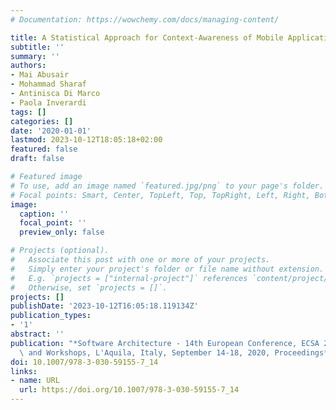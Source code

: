 ```yaml
---
# Documentation: https://wowchemy.com/docs/managing-content/

title: A Statistical Approach for Context-Awareness of Mobile Applications
subtitle: ''
summary: ''
authors:
- Mai Abusair
- Mohammad Sharaf
- Antinisca Di Marco
- Paola Inverardi
tags: []
categories: []
date: '2020-01-01'
lastmod: 2023-10-12T18:05:18+02:00
featured: false
draft: false

# Featured image
# To use, add an image named `featured.jpg/png` to your page's folder.
# Focal points: Smart, Center, TopLeft, Top, TopRight, Left, Right, BottomLeft, Bottom, BottomRight.
image:
  caption: ''
  focal_point: ''
  preview_only: false

# Projects (optional).
#   Associate this post with one or more of your projects.
#   Simply enter your project's folder or file name without extension.
#   E.g. `projects = ["internal-project"]` references `content/project/deep-learning/index.md`.
#   Otherwise, set `projects = []`.
projects: []
publishDate: '2023-10-12T16:05:18.119134Z'
publication_types:
- '1'
abstract: ''
publication: "*Software Architecture - 14th European Conference, ECSA 2020 Tracks\
  \ and Workshops, L'Aquila, Italy, September 14-18, 2020, Proceedings*"
doi: 10.1007/978-3-030-59155-7_14
links:
- name: URL
  url: https://doi.org/10.1007/978-3-030-59155-7_14
---
```

